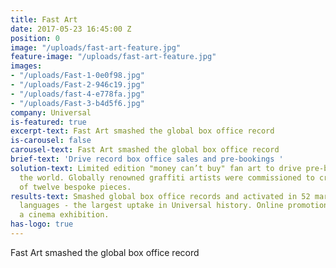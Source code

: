 ```yaml
---
title: Fast Art
date: 2017-05-23 16:45:00 Z
position: 0
image: "/uploads/fast-art-feature.jpg"
feature-image: "/uploads/fast-art-feature.jpg"
images:
- "/uploads/Fast-1-0e0f98.jpg"
- "/uploads/Fast-2-946c19.jpg"
- "/uploads/fast-4-e778fa.jpg"
- "/uploads/Fast-3-b4d5f6.jpg"
company: Universal
is-featured: true
excerpt-text: Fast Art smashed the global box office record
is-carousel: false
carousel-text: Fast Art smashed the global box office record
brief-text: 'Drive record box office sales and pre-bookings '
solution-text: Limited edition "money can’t buy" fan art to drive pre-bookings around
  the world. Globally renowned graffiti artists were commissioned to create a collection
  of twelve bespoke pieces.
results-text: Smashed global box office records and activated in 52 markets with 37
  languages - the largest uptake in Universal history. Online promotions included
  a cinema exhibition.
has-logo: true
---
```


Fast Art smashed the global box office record